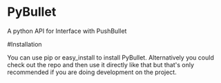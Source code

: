 PyBullet
========

A python API for Interface with PushBullet



#Installation

You can use pip or easy_install to install PyBullet. Alternatively you could check out the repo and then use it directly like that but that's only recommended if you are doing development on the project.



